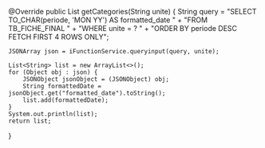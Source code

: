 @Override
public List<String> getCategories(String unite) {
    String query = "SELECT TO_CHAR(periode, 'MON YY') AS formatted_date " +
                   "FROM TB_FICHE_FINAL " +
                   "WHERE unite = ? " +
                   "ORDER BY periode DESC FETCH FIRST 4 ROWS ONLY";

    JSONArray json = iFunctionService.queryinput(query, unite);

    List<String> list = new ArrayList<>();
    for (Object obj : json) {
        JSONObject jsonObject = (JSONObject) obj;
        String formattedDate = jsonObject.get("formatted_date").toString();
        list.add(formattedDate);
    }
    System.out.println(list);
    return list;
}

